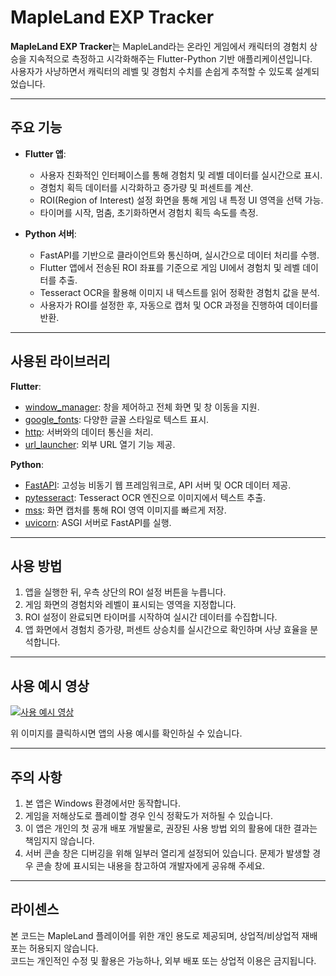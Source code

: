 # MapleLand EXP Tracker

**MapleLand EXP Tracker**는 MapleLand라는 온라인 게임에서 캐릭터의 경험치 상승을 지속적으로 측정하고 시각화해주는 Flutter-Python 기반 애플리케이션입니다.  
사용자가 사냥하면서 캐릭터의 레벨 및 경험치 수치를 손쉽게 추적할 수 있도록 설계되었습니다.

---

## 주요 기능
- **Flutter 앱**:  
  - 사용자 친화적인 인터페이스를 통해 경험치 및 레벨 데이터를 실시간으로 표시.  
  - 경험치 획득 데이터를 시각화하고 증가량 및 퍼센트를 계산.  
  - ROI(Region of Interest) 설정 화면을 통해 게임 내 특정 UI 영역을 선택 가능.
  - 타이머를 시작, 멈춤, 초기화하면서 경험치 획득 속도를 측정.

- **Python 서버**:  
  - FastAPI를 기반으로 클라이언트와 통신하며, 실시간으로 데이터 처리를 수행.  
  - Flutter 앱에서 전송된 ROI 좌표를 기준으로 게임 UI에서 경험치 및 레벨 데이터를 추출.  
  - Tesseract OCR을 활용해 이미지 내 텍스트를 읽어 정확한 경험치 값을 분석.  
  - 사용자가 ROI를 설정한 후, 자동으로 캡처 및 OCR 과정을 진행하여 데이터를 반환.

---

## 사용된 라이브러리
**Flutter**:
- [window_manager](https://pub.dev/packages/window_manager): 창을 제어하고 전체 화면 및 창 이동을 지원.
- [google_fonts](https://pub.dev/packages/google_fonts): 다양한 글꼴 스타일로 텍스트 표시.
- [http](https://pub.dev/packages/http): 서버와의 데이터 통신을 처리.
- [url_launcher](https://pub.dev/packages/url_launcher): 외부 URL 열기 기능 제공.

**Python**:
- [FastAPI](https://fastapi.tiangolo.com/): 고성능 비동기 웹 프레임워크로, API 서버 및 OCR 데이터 제공.
- [pytesseract](https://pypi.org/project/pytesseract/): Tesseract OCR 엔진으로 이미지에서 텍스트 추출.
- [mss](https://pypi.org/project/mss/): 화면 캡처를 통해 ROI 영역 이미지를 빠르게 저장.
- [uvicorn](https://www.uvicorn.org/): ASGI 서버로 FastAPI를 실행.

---

## 사용 방법
1. 앱을 실행한 뒤, 우측 상단의 ROI 설정 버튼을 누릅니다.  
2. 게임 화면의 경험치와 레벨이 표시되는 영역을 지정합니다.  
3. ROI 설정이 완료되면 타이머를 시작하여 실시간 데이터를 수집합니다.  
4. 앱 화면에서 경험치 증가량, 퍼센트 상승치를 실시간으로 확인하며 사냥 효율을 분석합니다.

---

## 사용 예시 영상

[![사용 예시 영상](https://img.youtube.com/vi/Ia1Gz95vIlc/maxresdefault.jpg)](https://youtu.be/Ia1Gz95vIlc?si=MjTNnO1jwr5yz5aG)

위 이미지를 클릭하시면 앱의 사용 예시를 확인하실 수 있습니다.


---

## 주의 사항
1. 본 앱은 Windows 환경에서만 동작합니다.
2. 게임을 저해상도로 플레이할 경우 인식 정확도가 저하될 수 있습니다.
3. 이 앱은 개인의 첫 공개 배포 개발물로, 권장된 사용 방법 외의 활용에 대한 결과는 책임지지 않습니다.
4. 서버 콘솔 창은 디버깅을 위해 일부러 열리게 설정되어 있습니다. 문제가 발생할 경우 콘솔 창에 표시되는 내용을 참고하여 개발자에게 공유해 주세요.

---

## 라이센스
본 코드는 MapleLand 플레이어를 위한 개인 용도로 제공되며, 상업적/비상업적 재배포는 허용되지 않습니다.  
코드는 개인적인 수정 및 활용은 가능하나, 외부 배포 또는 상업적 이용은 금지됩니다.
